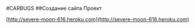 #CARBUGS
##Создание сайта
Проект

[http://severe-moon-616.heroku.com](http://severe-moon-616.heroku.com)